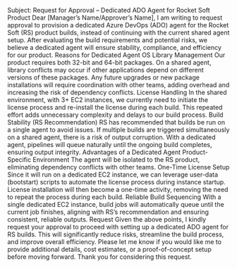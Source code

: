 Subject: Request for Approval – Dedicated ADO Agent for Rocket Soft Product
Dear [Manager’s Name/Approver’s Name],
I am writing to request approval to provision a dedicated Azure DevOps (ADO) agent for the Rocket Soft (RS) product builds, instead of continuing with the current shared agent setup. After evaluating the build requirements and potential risks, we believe a dedicated agent will ensure stability, compliance, and efficiency for our product.
Reasons for Dedicated Agent
OS Library Management
Our product requires both 32-bit and 64-bit packages.
On a shared agent, library conflicts may occur if other applications depend on different versions of these packages.
Any future upgrades or new package installations will require coordination with other teams, adding overhead and increasing the risk of dependency conflicts.
License Handling
In the shared environment, with 3+ EC2 instances, we currently need to initiate the license process and re-install the license during each build.
This repeated effort adds unnecessary complexity and delays to our build process.
Build Stability (RS Recommendation)
RS has recommended that builds be run on a single agent to avoid issues.
If multiple builds are triggered simultaneously on a shared agent, there is a risk of output corruption.
With a dedicated agent, pipelines will queue naturally until the ongoing build completes, ensuring output integrity.
Advantages of a Dedicated Agent
Product-Specific Environment
The agent will be isolated to the RS product, eliminating dependency conflicts with other teams.
One-Time License Setup
Since it will run on a dedicated EC2 instance, we can leverage user-data (bootstart) scripts to automate the license process during instance startup.
License installation will then become a one-time activity, removing the need to repeat the process during each build.
Reliable Build Sequencing
With a single dedicated EC2 instance, build jobs will automatically queue until the current job finishes, aligning with RS’s recommendation and ensuring consistent, reliable outputs.
Request
Given the above points, I kindly request your approval to proceed with setting up a dedicated ADO agent for RS builds. This will significantly reduce risks, streamline the build process, and improve overall efficiency.
Please let me know if you would like me to provide additional details, cost estimates, or a proof-of-concept setup before moving forward.
Thank you for considering this request.